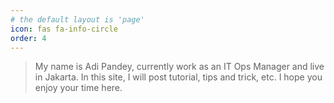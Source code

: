 ```yaml
---
# the default layout is 'page'
icon: fas fa-info-circle
order: 4
---
```


> My name is Adi Pandey, currently work as an IT Ops Manager and live in Jakarta.
In this site, I will post tutorial, tips and trick, etc.
I hope you enjoy your time here.
